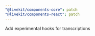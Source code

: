 ```yaml
---
"@livekit/components-core": patch
"@livekit/components-react": patch
---
```


Add experimental hooks for transcriptions
